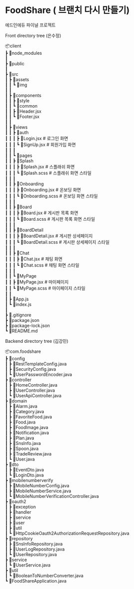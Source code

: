 # FoodShare ( 브랜치 다시 만들기)
에드인에듀 파이널 프로젝트 

Front directory tree (은수정)

📦client  
 ┣ 📂node_modules  
 ┃  
 ┣ 📂public  
 ┃  
 ┣ 📂src  
 ┃ ┣ 📂assets  
 ┃ ┃ ┗ 📂img  
 ┃ ┃  
 ┃ ┣ 📂components  
 ┃ ┃ ┣ 📂style  
 ┃ ┃ ┗ 📂common  
 ┃ ┃   ┣ 📜Header.jsx  
 ┃ ┃   ┗ 📜Footer.jsx  
 ┃ ┃  
 ┃ ┣ 📂views  
 ┃ ┃ ┣ 📂auth  
 ┃ ┃ ┃ ┣ 📜Login.jsx         # 로그인 화면  
 ┃ ┃ ┃ ┗ 📜SignUp.jsx        # 회원가입 화면  
 ┃ ┃ ┃  
 ┃ ┃ ┗ 📂pages  
 ┃ ┃   ┣ 📂Splash  
 ┃ ┃   ┃ ┣ 📜Splash.jsx        # 스플래쉬 화면  
 ┃ ┃   ┃ ┗ 📜Splash.scss       # 스플래쉬 화면 스타일  
 ┃ ┃   ┃  
 ┃ ┃   ┣ 📂Onboarding  
 ┃ ┃   ┃ ┣ 📜Onboarding.jsx    # 온보딩 화면  
 ┃ ┃   ┃ ┗ 📜Onboarding.scss   # 온보딩 화면 스타일  
 ┃ ┃   ┃  
 ┃ ┃   ┣ 📂Board  
 ┃ ┃   ┃ ┣ 📜Board.jsx         # 게시판 목록 화면  
 ┃ ┃   ┃ ┗ 📜Board.scss        # 게시판 목록 화면 스타일  
 ┃ ┃   ┃  
 ┃ ┃   ┣ 📂BoardDetail  
 ┃ ┃   ┃ ┣ 📜BoardDetail.jsx   # 게시판 상세페이지  
 ┃ ┃   ┃ ┗ 📜BoardDetail.scss  # 게시판 상세페이지 스타일  
 ┃ ┃   ┃  
 ┃ ┃   ┣ 📂Chat  
 ┃ ┃   ┃ ┣ 📜Chat.jsx          # 채팅 화면  
 ┃ ┃   ┃ ┗ 📜Chat.scss         # 채팅 화면 스타일  
 ┃ ┃   ┃  
 ┃ ┃   ┗ 📂MyPage  
 ┃ ┃     ┣ 📜MyPage.jsx        # 마이페이지  
 ┃ ┃     ┗ 📜MyPage.scss       # 마이페이지 스타일  
 ┃ ┃  
 ┃ ┣ 📜App.js  
 ┃ ┗ 📜index.js  
 ┃  
 ┣ 📜.gitignore  
 ┣ 📜package.json  
 ┣ 📜package-lock.json  
 ┗ 📜README.md  


Backend directory tree (김강민)

📦com.foodshare  
 ┣ 📂config  
 ┃ ┣ 📜RestTemplateConfig.java  
 ┃ ┣ 📜SecurityConfig.java  
 ┃ ┗ 📜UserPasswordEncoder.java  
 ┣ 📂controller  
 ┃ ┣ 📜HomeController.java  
 ┃ ┣ 📜UserController.java  
 ┃ ┗ 📜UserApiController.java  
 ┣ 📂domain  
 ┃ ┣ 📜Alarm.java  
 ┃ ┣ 📜Category.java  
 ┃ ┣ 📜FavoriteFood.java  
 ┃ ┣ 📜Food.java  
 ┃ ┣ 📜FoodImage.java  
 ┃ ┣ 📜Notification.java  
 ┃ ┣ 📜Plan.java  
 ┃ ┣ 📜SnsInfo.java  
 ┃ ┣ 📜Spoon.java  
 ┃ ┣ 📜TradeReview.java  
 ┃ ┗ 📜User.java  
 ┣ 📂dto  
 ┃ ┣ 📜EventDto.java  
 ┃ ┗ 📜LoginDto.java  
 ┣ 📂mobilenumberverify  
 ┃ ┣ 📜MobileNumberConfig.java  
 ┃ ┣ 📜MobileNumberService.java  
 ┃ ┗ 📜MobileNumberVerificationController.java  
 ┣ 📂oauth2  
 ┃ ┣ 📂exception  
 ┃ ┣ 📂handler  
 ┃ ┣ 📂service  
 ┃ ┣ 📂user  
 ┃ ┣ 📂util  
 ┃ ┗ 📜HttpCookieOauth2AuthorizationRequestRepository.java  
 ┣ 📂repository  
 ┃ ┣ 📜SnsInfoRepository.java  
 ┃ ┣ 📜UserLogRepository.java  
 ┃ ┗ 📜UserRepository.java  
 ┣ 📂service  
 ┃ ┗ 📜UserService.java  
 ┣ 📂util  
 ┃ ┗ 📜BooleanToNumberConverter.java  
 ┗ 📜FoodShareApplication.java  

 
